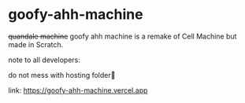 # goofy-ahh-machine
~~quandale machine~~ goofy ahh machine is a remake of Cell Machine but made in Scratch.

note to all developers:

do not mess with hosting folder🔫

link: https://goofy-ahh-machine.vercel.app
